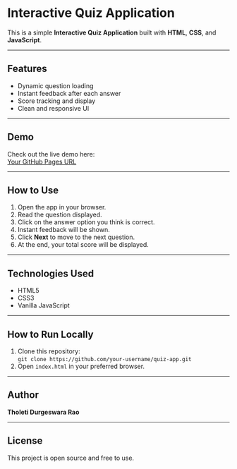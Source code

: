 # Interactive Quiz Application

This is a simple **Interactive Quiz Application** built with **HTML**, **CSS**, and **JavaScript**.

---

## Features

- Dynamic question loading
- Instant feedback after each answer
- Score tracking and display
- Clean and responsive UI

---

## Demo

Check out the live demo here:  
[Your GitHub Pages URL](https://eswar8357.github.io/quiz-app/)

---

## How to Use

1. Open the app in your browser.
2. Read the question displayed.
3. Click on the answer option you think is correct.
4. Instant feedback will be shown.
5. Click **Next** to move to the next question.
6. At the end, your total score will be displayed.

---

## Technologies Used

- HTML5
- CSS3
- Vanilla JavaScript

---

## How to Run Locally

1. Clone this repository:  
   `git clone https://github.com/your-username/quiz-app.git`
2. Open `index.html` in your preferred browser.

---

## Author

**Tholeti Durgeswara Rao**

---

## License

This project is open source and free to use.

